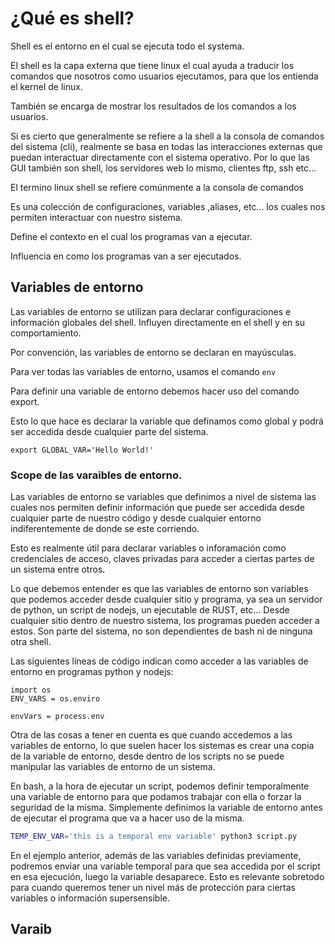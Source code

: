# ¿Qué es shell?

Shell es el entorno en el cual se ejecuta todo el systema.

El shell es la capa externa que tiene linux el cual ayuda a traducir los comandos que nosotros como usuarios ejecutamos, para que los entienda el kernel de linux.

También se encarga de mostrar los resultados de los comandos a los usuarios.

Si es cierto que generalmente se refiere a la shell a la consola de comandos del sistema (cli), realmente se basa en todas las interacciones externas que puedan interactuar directamente con el sistema operativo. Por lo que las GUI también son shell, los servidores web lo mismo, clientes ftp, ssh etc...

El termino linux shell se refiere comúnmente a la consola de comandos

Es una colección de configuraciones, variables ,aliases, etc... los cuales nos permiten interactuar con nuestro sistema.

Define el contexto en el cual los programas van a ejecutar.

Influencia en como los programas van a ser ejecutados. 

## Variables de entorno

Las variables de entorno se utilizan para declarar configuraciones e información globales del shell. Influyen directamente en el shell y en su comportamiento.

Por convención, las variables de entorno se declaran en mayúsculas.

Para ver todas las variables de entorno, usamos el comando `env`

Para definir una variable de entorno debemos hacer uso del comando export.

Esto lo que hace es declarar la variable que definamos como global y podrá ser accedida desde cualquier parte del sistema.

`export GLOBAL_VAR='Hello World!'`

### Scope de las varaibles de entorno.

Las variables de entorno se variables que definimos a nivel de sistema las cuales nos permiten definir información que puede ser accedida desde cualquier parte de nuestro código y desde cualquier entorno indiferentemente de donde se este corriendo. 

Esto es realmente útil para declarar variables o inforamación como credenciales de acceso, claves privadas para acceder a ciertas partes de un sistema entre otros.

Lo que debemos entender es que las variables de entorno son variables que podemos acceder desde cualquier sitio y programa, ya sea un servidor de python, un script de nodejs, un ejecutable de RUST, etc... Desde cualquier sitio dentro de nuestro sistema, los programas pueden acceder a estos. Son parte del sistema, no son dependientes de bash ni de ninguna otra shell.

Las siguientes líneas de código indican como acceder a las variables de entorno en programas python y nodejs:

``` python3
import os
ENV_VARS = os.enviro
```

``` nodejs
envVars = process.env
```

Otra de las cosas a tener en cuenta es que cuando accedemos a las variables de entorno, lo que suelen hacer los sistemas es crear una copia de la variable de entorno, desde dentro de los scripts no se puede manipular las variables de entorno de un sistema.

En bash, a la hora de ejecutar un script, podemos definir temporalmente una variable de entorno para que podamos trabajar con ella o forzar la seguridad de la misma. Simplemente definimos la variable de entorno antes de ejecutar el programa que va a hacer uso de la misma.

``` bash
TEMP_ENV_VAR='this is a temporal env variable' python3 script.py
```

En el ejemplo anterior, además de las variables definidas previamente, podremos enviar una variable temporal para que sea accedida por el script en esa ejecución, luego la variable desaparece. Esto es relevante sobretodo para cuando queremos tener un nivel más de protección para ciertas variables o información supersensible.

## Varaib
